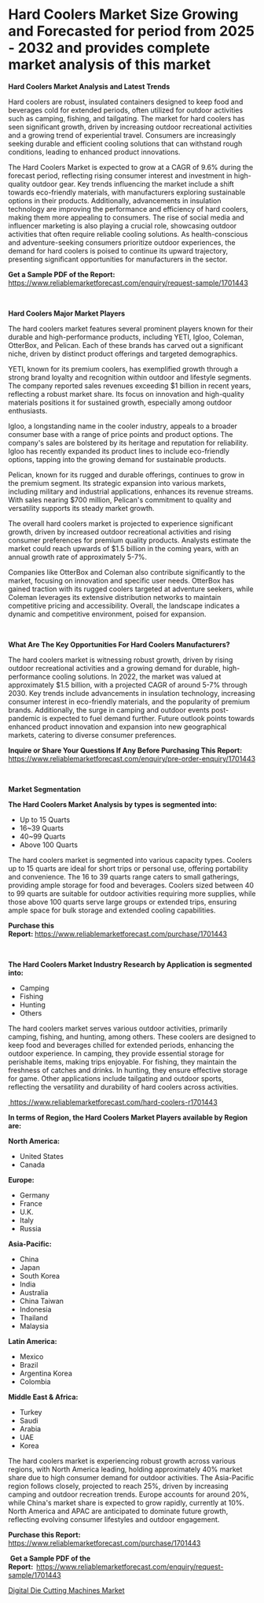 <p><h1>Hard Coolers Market Size Growing and Forecasted for period from 2025 - 2032 and provides complete market analysis of this market</h1></p><p><strong>Hard Coolers Market Analysis and Latest Trends</strong></p>
<p><p>Hard coolers are robust, insulated containers designed to keep food and beverages cold for extended periods, often utilized for outdoor activities such as camping, fishing, and tailgating. The market for hard coolers has seen significant growth, driven by increasing outdoor recreational activities and a growing trend of experiential travel. Consumers are increasingly seeking durable and efficient cooling solutions that can withstand rough conditions, leading to enhanced product innovations.</p><p>The Hard Coolers Market is expected to grow at a CAGR of 9.6% during the forecast period, reflecting rising consumer interest and investment in high-quality outdoor gear. Key trends influencing the market include a shift towards eco-friendly materials, with manufacturers exploring sustainable options in their products. Additionally, advancements in insulation technology are improving the performance and efficiency of hard coolers, making them more appealing to consumers. The rise of social media and influencer marketing is also playing a crucial role, showcasing outdoor activities that often require reliable cooling solutions. As health-conscious and adventure-seeking consumers prioritize outdoor experiences, the demand for hard coolers is poised to continue its upward trajectory, presenting significant opportunities for manufacturers in the sector.</p></p>
<p><strong>Get a Sample PDF of the Report:&nbsp;</strong> <a href="https://www.reliablemarketforecast.com/enquiry/request-sample/1701443?utm_campaign=2749&utm_medium=2&utm_source=Github&utm_content=ia&utm_term=05042025&utm_id=hard-coolers">https://www.reliablemarketforecast.com/enquiry/request-sample/1701443</a></p>
<p>&nbsp;</p>
<p><strong>Hard Coolers Major Market Players</strong></p>
<p><p>The hard coolers market features several prominent players known for their durable and high-performance products, including YETI, Igloo, Coleman, OtterBox, and Pelican. Each of these brands has carved out a significant niche, driven by distinct product offerings and targeted demographics.</p><p>YETI, known for its premium coolers, has exemplified growth through a strong brand loyalty and recognition within outdoor and lifestyle segments. The company reported sales revenues exceeding $1 billion in recent years, reflecting a robust market share. Its focus on innovation and high-quality materials positions it for sustained growth, especially among outdoor enthusiasts.</p><p>Igloo, a longstanding name in the cooler industry, appeals to a broader consumer base with a range of price points and product options. The company's sales are bolstered by its heritage and reputation for reliability. Igloo has recently expanded its product lines to include eco-friendly options, tapping into the growing demand for sustainable products.</p><p>Pelican, known for its rugged and durable offerings, continues to grow in the premium segment. Its strategic expansion into various markets, including military and industrial applications, enhances its revenue streams. With sales nearing $700 million, Pelican's commitment to quality and versatility supports its steady market growth.</p><p>The overall hard coolers market is projected to experience significant growth, driven by increased outdoor recreational activities and rising consumer preferences for premium quality products. Analysts estimate the market could reach upwards of $1.5 billion in the coming years, with an annual growth rate of approximately 5-7%.</p><p>Companies like OtterBox and Coleman also contribute significantly to the market, focusing on innovation and specific user needs. OtterBox has gained traction with its rugged coolers targeted at adventure seekers, while Coleman leverages its extensive distribution networks to maintain competitive pricing and accessibility. Overall, the landscape indicates a dynamic and competitive environment, poised for expansion.</p></p>
<p>&nbsp;</p>
<p><strong>What Are The Key Opportunities For Hard Coolers Manufacturers?</strong></p>
<p><p>The hard coolers market is witnessing robust growth, driven by rising outdoor recreational activities and a growing demand for durable, high-performance cooling solutions. In 2022, the market was valued at approximately $1.5 billion, with a projected CAGR of around 5-7% through 2030. Key trends include advancements in insulation technology, increasing consumer interest in eco-friendly materials, and the popularity of premium brands. Additionally, the surge in camping and outdoor events post-pandemic is expected to fuel demand further. Future outlook points towards enhanced product innovation and expansion into new geographical markets, catering to diverse consumer preferences.</p></p>
<p><strong>Inquire or Share Your Questions If Any Before Purchasing This Report:</strong> <a href="https://www.reliablemarketforecast.com/enquiry/pre-order-enquiry/1701443?utm_campaign=2749&utm_medium=2&utm_source=Github&utm_content=ia&utm_term=05042025&utm_id=hard-coolers">https://www.reliablemarketforecast.com/enquiry/pre-order-enquiry/1701443</a></p>
<p>&nbsp;</p>
<p><strong>Market Segmentation</strong></p>
<p><strong>The Hard Coolers Market Analysis by types is segmented into:</strong></p>
<p><ul><li>Up to 15 Quarts</li><li>16~39 Quarts</li><li>40~99 Quarts</li><li>Above 100 Quarts</li></ul></p>
<p><p>The hard coolers market is segmented into various capacity types. Coolers up to 15 quarts are ideal for short trips or personal use, offering portability and convenience. The 16 to 39 quarts range caters to small gatherings, providing ample storage for food and beverages. Coolers sized between 40 to 99 quarts are suitable for outdoor activities requiring more supplies, while those above 100 quarts serve large groups or extended trips, ensuring ample space for bulk storage and extended cooling capabilities.</p></p>
<p><strong>Purchase this Report:&nbsp;</strong><a href="https://www.reliablemarketforecast.com/purchase/1701443?utm_campaign=2749&utm_medium=2&utm_source=Github&utm_content=ia&utm_term=05042025&utm_id=hard-coolers">https://www.reliablemarketforecast.com/purchase/1701443</a></p>
<p>&nbsp;</p>
<p><strong>The Hard Coolers Market Industry Research by Application is segmented into:</strong></p>
<p><ul><li>Camping</li><li>Fishing</li><li>Hunting</li><li>Others</li></ul></p>
<p><p>The hard coolers market serves various outdoor activities, primarily camping, fishing, and hunting, among others. These coolers are designed to keep food and beverages chilled for extended periods, enhancing the outdoor experience. In camping, they provide essential storage for perishable items, making trips enjoyable. For fishing, they maintain the freshness of catches and drinks. In hunting, they ensure effective storage for game. Other applications include tailgating and outdoor sports, reflecting the versatility and durability of hard coolers across activities.</p></p>
<p><a href="https://www.reliablemarketforecast.com/hard-coolers-r1701443?utm_campaign=2749&utm_medium=2&utm_source=Github&utm_content=ia&utm_term=05042025&utm_id=hard-coolers">&nbsp;https://www.reliablemarketforecast.com/hard-coolers-r1701443</a></p>
<p><strong>In terms of Region, the Hard Coolers Market Players available by Region are:</strong></p>
<p>
    <p> <strong> North America: </strong>
        <ul>
            <li>United States</li>
            <li>Canada</li>
        </ul>
        </p> 
    <p> <strong> Europe: </strong>
        <ul>
            <li>Germany</li>
            <li>France</li>
            <li>U.K.</li>
            <li>Italy</li>
            <li>Russia</li>
        </ul>
        </p> 
    <p> <strong> Asia-Pacific: </strong>
        <ul>
            <li>China</li>
            <li>Japan</li>
            <li>South Korea</li>
            <li>India</li>
            <li>Australia</li>
            <li>China Taiwan</li>
            <li>Indonesia</li>
            <li>Thailand</li>
            <li>Malaysia</li>
        </ul>
        </p> 
    <p> <strong> Latin America: </strong>
        <ul>
            <li>Mexico</li>
            <li>Brazil</li>
            <li>Argentina Korea</li>
            <li>Colombia</li>
        </ul>
        </p> 
    <p> <strong> Middle East & Africa: </strong>
        <ul>
            <li>Turkey</li>
            <li>Saudi</li>
            <li>Arabia</li>
            <li>UAE</li>
            <li>Korea</li>
        </ul>
    </p>
    </p>
<p><p>The hard coolers market is experiencing robust growth across various regions, with North America leading, holding approximately 40% market share due to high consumer demand for outdoor activities. The Asia-Pacific region follows closely, projected to reach 25%, driven by increasing camping and outdoor recreation trends. Europe accounts for around 20%, while China's market share is expected to grow rapidly, currently at 10%. North America and APAC are anticipated to dominate future growth, reflecting evolving consumer lifestyles and outdoor engagement.</p></p>
<p><strong>Purchase this Report: </strong><a href="https://www.reliablemarketforecast.com/purchase/1701443?utm_campaign=2749&utm_medium=2&utm_source=Github&utm_content=ia&utm_term=05042025&utm_id=hard-coolers">https://www.reliablemarketforecast.com/purchase/1701443</a></p>
<p>&nbsp;<strong>Get a Sample PDF of the Report:&nbsp;&nbsp;</strong><a href="https://www.reliablemarketforecast.com/enquiry/request-sample/1701443?utm_campaign=2749&utm_medium=2&utm_source=Github&utm_content=ia&utm_term=05042025&utm_id=hard-coolers">https://www.reliablemarketforecast.com/enquiry/request-sample/1701443</a></p>
<p><strong></strong></p>
<p><p><a href="https://github.com/leyesamilej/Market-Research-Report-List-1/blob/main/digital-die-cutting-machines-market.md?utm_campaign=2749&utm_medium=2&utm_source=Github&utm_content=ia&utm_term=05042025&utm_id=hard-coolers">Digital Die Cutting Machines Market</a></p></p>